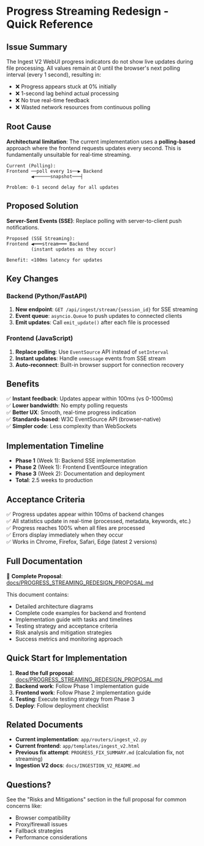 # Progress Streaming Redesign - Quick Reference

## Issue Summary

The Ingest V2 WebUI progress indicators do not show live updates during file processing. All values remain at 0 until the browser's next polling interval (every 1 second), resulting in:

- ❌ Progress appears stuck at 0% initially
- ❌ 1-second lag behind actual processing
- ❌ No true real-time feedback
- ❌ Wasted network resources from continuous polling

## Root Cause

**Architectural limitation**: The current implementation uses a **polling-based** approach where the frontend requests updates every second. This is fundamentally unsuitable for real-time streaming.

```
Current (Polling):
Frontend ──poll every 1s──▶ Backend
         ◀──────snapshot───┤

Problem: 0-1 second delay for all updates
```

## Proposed Solution

**Server-Sent Events (SSE)**: Replace polling with server-to-client push notifications.

```
Proposed (SSE Streaming):
Frontend ◀═══stream═══ Backend
         (instant updates as they occur)

Benefit: <100ms latency for updates
```

## Key Changes

### Backend (Python/FastAPI)

1. **New endpoint**: `GET /api/ingest/stream/{session_id}` for SSE streaming
2. **Event queue**: `asyncio.Queue` to push updates to connected clients
3. **Emit updates**: Call `emit_update()` after each file is processed

### Frontend (JavaScript)

1. **Replace polling**: Use `EventSource` API instead of `setInterval`
2. **Instant updates**: Handle `onmessage` events from SSE stream
3. **Auto-reconnect**: Built-in browser support for connection recovery

## Benefits

✅ **Instant feedback**: Updates appear within 100ms (vs 0-1000ms)  
✅ **Lower bandwidth**: No empty polling requests  
✅ **Better UX**: Smooth, real-time progress indication  
✅ **Standards-based**: W3C EventSource API (browser-native)  
✅ **Simpler code**: Less complexity than WebSockets  

## Implementation Timeline

- **Phase 1** (Week 1): Backend SSE implementation
- **Phase 2** (Week 1): Frontend EventSource integration  
- **Phase 3** (Week 2): Documentation and deployment
- **Total**: 2.5 weeks to production

## Acceptance Criteria

✅ Progress updates appear within 100ms of backend changes  
✅ All statistics update in real-time (processed, metadata, keywords, etc.)  
✅ Progress reaches 100% when all files are processed  
✅ Errors display immediately when they occur  
✅ Works in Chrome, Firefox, Safari, Edge (latest 2 versions)  

## Full Documentation

📄 **Complete Proposal**: [docs/PROGRESS_STREAMING_REDESIGN_PROPOSAL.md](docs/PROGRESS_STREAMING_REDESIGN_PROPOSAL.md)

This document contains:
- Detailed architecture diagrams
- Complete code examples for backend and frontend
- Implementation guide with tasks and timelines
- Testing strategy and acceptance criteria
- Risk analysis and mitigation strategies
- Success metrics and monitoring approach

## Quick Start for Implementation

1. **Read the full proposal**: [docs/PROGRESS_STREAMING_REDESIGN_PROPOSAL.md](docs/PROGRESS_STREAMING_REDESIGN_PROPOSAL.md)
2. **Backend work**: Follow Phase 1 implementation guide
3. **Frontend work**: Follow Phase 2 implementation guide
4. **Testing**: Execute testing strategy from Phase 3
5. **Deploy**: Follow deployment checklist

## Related Documents

- **Current implementation**: `app/routers/ingest_v2.py`
- **Current frontend**: `app/templates/ingest_v2.html`
- **Previous fix attempt**: `PROGRESS_FIX_SUMMARY.md` (calculation fix, not streaming)
- **Ingestion V2 docs**: `docs/INGESTION_V2_README.md`

## Questions?

See the "Risks and Mitigations" section in the full proposal for common concerns like:
- Browser compatibility
- Proxy/firewall issues
- Fallback strategies
- Performance considerations
